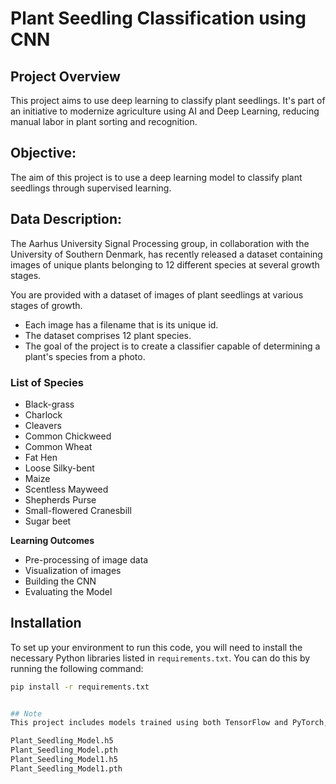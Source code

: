 # Plant Seedling Classification using CNN

## Project Overview
This project aims to use deep learning to classify plant seedlings. It's part of an initiative to modernize agriculture using AI and Deep Learning, reducing manual labor in plant sorting and recognition.


## Objective:
The aim of this project is to use a deep learning model to classify plant seedlings through supervised learning.

## Data Description:
The Aarhus University Signal Processing group, in collaboration with the University of Southern Denmark, has recently released a dataset containing images of unique plants belonging to 12 different species at several growth stages.

You are provided with a dataset of images of plant seedlings at various stages of growth.

- Each image has a filename that is its unique id.
- The dataset comprises 12 plant species.
- The goal of the project is to create a classifier capable of determining a plant's species from a photo.

### List of Species

- Black-grass
- Charlock
- Cleavers
- Common Chickweed
- Common Wheat
- Fat Hen
- Loose Silky-bent
- Maize
- Scentless Mayweed
- Shepherds Purse
- Small-flowered Cranesbill
- Sugar beet

****Learning Outcomes****
 
- Pre-processing of image data
- Visualization of images
- Building the CNN
- Evaluating the Model

## Installation
To set up your environment to run this code, you will need to install the necessary Python libraries listed in `requirements.txt`. You can do this by running the following command:

```bash
pip install -r requirements.txt


## Note
This project includes models trained using both TensorFlow and PyTorch, which are named:

Plant_Seedling_Model.h5
Plant_Seedling_Model.pth
Plant_Seedling_Model1.h5
Plant_Seedling_Model1.pth
